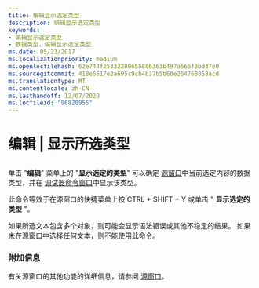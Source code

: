 ```yaml
---
title: 编辑显示选定类型
description: 编辑显示选定类型
keywords:
- 编辑显示选定类型
- 数据类型，编辑显示选定类型
ms.date: 05/23/2017
ms.localizationpriority: medium
ms.openlocfilehash: 62e744f25332280655886363b497a666f8bd37e0
ms.sourcegitcommit: 418e6617e2a695c9cb4b37b5b60e264760858acd
ms.translationtype: MT
ms.contentlocale: zh-CN
ms.lasthandoff: 12/07/2020
ms.locfileid: "96820955"
---
```

# <a name="edit--display-selected-type"></a>编辑 | 显示所选类型


## <span id="ddk_edit_display_selected_type_dbg"></span><span id="DDK_EDIT_DISPLAY_SELECTED_TYPE_DBG"></span>


单击 "**编辑**" 菜单上的 "**显示选定的类型**" 可以确定 [源窗口](source-window.md)中当前选定内容的数据类型，并在 [调试器命令窗口](debugger-command-window.md)中显示该类型。

此命令等效于在源窗口的快捷菜单上按 CTRL + SHIFT + Y 或单击 " **显示选定的类型** "。

如果所选文本包含多个对象，则可能会显示语法错误或其他不稳定的结果。 如果未在源窗口中选择任何文本，则不能使用此命令。

### <a name="span-idadditional_informationspanspan-idadditional_informationspanadditional-information"></a><span id="additional_information"></span><span id="ADDITIONAL_INFORMATION"></span>附加信息

有关源窗口的其他功能的详细信息，请参阅 [源窗口](source-window.md)。

 

 





